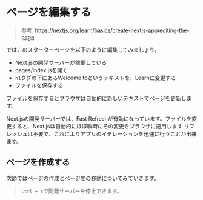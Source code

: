 # ページを編集する

> 参考: https://nextjs.org/learn/basics/create-nextjs-app/editing-the-page

ではこのスターターページを以下のように編集してみましょう。

- Next.jsの開発サーバーが稼働している
- pages/index.jsを開く
- `h1`タグの下にあるWelcome toというテキストを、Learnに変更する
- ファイルを保存する

ファイルを保存するとブラウザは自動的に新しいテキストでページを更新します。

Next.jsの開発サーバーでは、Fast Refreshが有効になっています。ファイルを変更すると、Next.jsは自動的にほぼ瞬時にその変更をブラウザに適用します
リフレッシュは不要で、これによりアプリのイテレーションを迅速に行うことが出来ます。

## ページを作成する

次節ではページの作成とページ間の移動についてみていきます。

> `Ctrl + c`で開発サーバーを停止できます。
